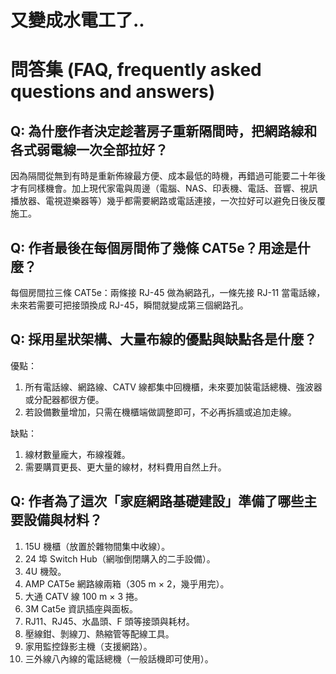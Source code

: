 # 又變成水電工了..

# 問答集 (FAQ, frequently asked questions and answers)

## Q: 為什麼作者決定趁著房子重新隔間時，把網路線和各式弱電線一次全部拉好？
因為隔間從無到有時是重新佈線最方便、成本最低的時機，再錯過可能要二十年後才有同樣機會。加上現代家電與周邊（電腦、NAS、印表機、電話、音響、視訊播放器、電視遊樂器等）幾乎都需要網路或電話連接，一次拉好可以避免日後反覆施工。

## Q: 作者最後在每個房間佈了幾條 CAT5e？用途是什麼？
每個房間拉三條 CAT5e：兩條接 RJ-45 做為網路孔，一條先接 RJ-11 當電話線，未來若需要可把接頭換成 RJ-45，瞬間就變成第三個網路孔。

## Q: 採用星狀架構、大量布線的優點與缺點各是什麼？
優點：
1. 所有電話線、網路線、CATV 線都集中回機櫃，未來要加裝電話總機、強波器或分配器都很方便。
2. 若設備數量增加，只需在機櫃端做調整即可，不必再拆牆或追加走線。

缺點：
1. 線材數量龐大，布線複雜。
2. 需要購買更長、更大量的線材，材料費用自然上升。

## Q: 作者為了這次「家庭網路基礎建設」準備了哪些主要設備與材料？
1. 15U 機櫃（放置於雜物間集中收線）。  
2. 24 埠 Switch Hub（網咖倒閉購入的二手設備）。  
3. 4U 機殼。  
4. AMP CAT5e 網路線兩箱（305 m × 2，幾乎用完）。  
5. 大通 CATV 線 100 m × 3 捲。  
6. 3M Cat5e 資訊插座與面板。  
7. RJ11、RJ45、水晶頭、F 頭等接頭與耗材。  
8. 壓線鉗、剝線刀、熱縮管等配線工具。  
9. 家用監控錄影主機（支援網路）。  
10. 三外線八內線的電話總機（一般話機即可使用）。